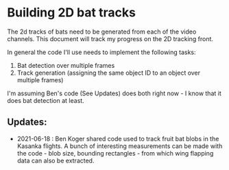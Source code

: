 # Building 2D bat tracks

The 2d tracks of bats need to be generated from each of the video channels. This document will track my progress on 
the 2D tracking front. 

In general the code I'll use needs to implement the following tasks:

1. Bat detection over multiple frames
1. Track generation (assigning the same object ID to an object over multiple frames)

I'm assuming Ben's code (See Updates) does both right now - I know that it does bat detection at least.










## Updates:

* 2021-06-18 : Ben Koger shared code used to track fruit bat blobs in the Kasanka flights. A bunch of interesting 
measurements can be made with the code - blob size, bounding rectangles - from which wing flapping data can also be 
extracted. 